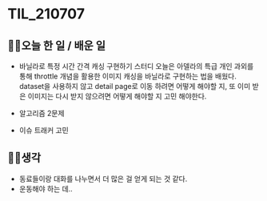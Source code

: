 # TIL_210707

## 👩‍💻오늘 한 일 / 배운 일

- 바닐라로 특정 시간 간격 캐싱 구현하기 스터디
  오늘은 아델라의 특급 개인 과외를 통해 throttle 개념을 활용한 이미지 캐싱을 바닐라로 구현하는 법을 배웠다. dataset을 사용하지 않고 detail page로 이동 하려면 어떻게 해야할 지, 또 이미 받은 이미지는 다시 받지 않으려면 어떻게 해야할 지 고민 해야한다.

- 알고리즘 2문제

- 이슈 트래커 고민

## 🏃‍♀️생각

- 동료들이랑 대화를 나누면서 더 많은 걸 얻게 되는 것 같다.
- 운동해야 하는 데..
